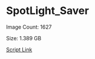 # SpotLight_Saver

Image Count: 1627

Size: 1.389 GB

[Script Link](https://github.com/liuyal/Archive/blob/master/Python/Utilities/Miscellaneous/spotlight_saver.py)